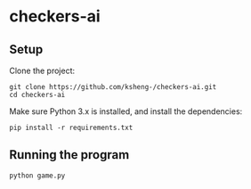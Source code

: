 # checkers-ai

## Setup
Clone the project:
```
git clone https://github.com/ksheng-/checkers-ai.git
cd checkers-ai
```
Make sure Python 3.x is installed, and install the dependencies:
```
pip install -r requirements.txt
```

## Running the program
```
python game.py
```
  
